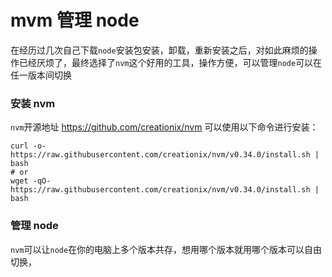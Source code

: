 mvm 管理 node
==========

在经历过几次自己下载`node`安装包安装，卸载，重新安装之后，对如此麻烦的操作已经厌烦了，最终选择了`nvm`这个好用的工具，操作方便，可以管理`node`可以在任一版本间切换

### 安装 nvm
`nvm`开源地址 https://github.com/creationix/nvm
可以使用以下命令进行安装：
```
curl -o- https://raw.githubusercontent.com/creationix/nvm/v0.34.0/install.sh | bash
# or
wget -qO- https://raw.githubusercontent.com/creationix/nvm/v0.34.0/install.sh | bash
```

### 管理 node
`nvm`可以让`node`在你的电脑上多个版本共存，想用哪个版本就用哪个版本可以自由切换，